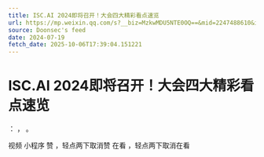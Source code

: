 ```yaml
---
title: ISC.AI 2024即将召开！大会四大精彩看点速览
url: https://mp.weixin.qq.com/s?__biz=MzkwMDU5NTE0OQ==&mid=2247488610&idx=1&sn=eefd368843abe0e006816d5d7389680f
source: Doonsec's feed
date: 2024-07-19
fetch_date: 2025-10-06T17:39:04.151221
---
```


# ISC.AI 2024即将召开！大会四大精彩看点速览

：
，
。

视频
小程序
赞
，轻点两下取消赞
在看
，轻点两下取消在看